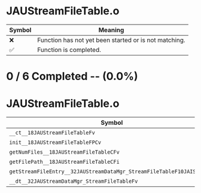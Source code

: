 # JAUStreamFileTable.o
| Symbol | Meaning 
| ------------- | ------------- 
| :x: | Function has not yet been started or is not matching. 
| :white_check_mark: | Function is completed. 


# 0 / 6 Completed -- (0.0%)
# JAUStreamFileTable.o
| Symbol | Decompiled? |
| ------------- | ------------- |
| `__ct__18JAUStreamFileTableFv` | :x: |
| `init__18JAUStreamFileTableFPCv` | :x: |
| `getNumFiles__18JAUStreamFileTableCFv` | :x: |
| `getFilePath__18JAUStreamFileTableCFi` | :x: |
| `getStreamFileEntry__32JAUStreamDataMgr_StreamFileTableF10JAISoundID` | :x: |
| `__dt__32JAUStreamDataMgr_StreamFileTableFv` | :x: |
